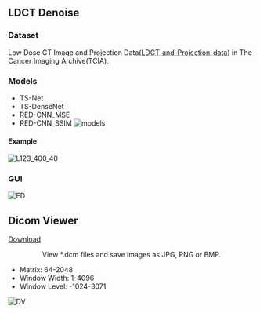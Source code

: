 ## LDCT Denoise
### Dataset
Low Dose CT Image and Projection Data([LDCT-and-Projection-data](https://wiki.cancerimagingarchive.net/pages/viewpage.action?pageId=52758026)) in The Cancer Imaging Archive(TCIA).
### Models
- TS-Net
- TS-DenseNet
- RED-CNN_MSE
- RED-CNN_SSIM
![models](https://user-images.githubusercontent.com/57568342/120911784-9d4aac00-c6bc-11eb-9e60-397efa554071.png)
#### Example

![L123_400_40](https://user-images.githubusercontent.com/57568342/120914590-b6aa2300-c6d1-11eb-9c2e-600f374296e3.png)

### GUI
![ED](https://user-images.githubusercontent.com/57568342/120898944-cdb02d00-c65f-11eb-9859-38324cc9d418.png)

## Dicom Viewer
[Download](https://github.com/BennyZhang-Codes/LDCT-denoising-with-Deep-Learning-and-Dicom-Viewer/releases/download/v1.0/Dicom.Viewer.1.0.exe)
<div align='center' ><font>View *.dcm files and save images as JPG, PNG or BMP. </font></div>

- Matrix: 64-2048
- Window Width: 1-4096
- Window Level: -1024-3071

![DV](https://user-images.githubusercontent.com/57568342/120813048-1ee8ef80-c580-11eb-9080-c75fbdd60521.png)

